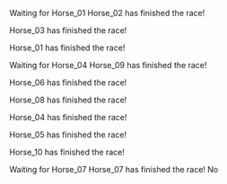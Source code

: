 Waiting for Horse_01
Horse_02 has finished the race!

Horse_03 has finished the race!

Horse_01 has finished the race!

Waiting for Horse_04
Horse_09 has finished the race!

Horse_06 has finished the race!

Horse_08 has finished the race!

Horse_04 has finished the race!

Horse_05 has finished the race!

Horse_10 has finished the race!

Waiting for Horse_07
Horse_07 has finished the race! No
